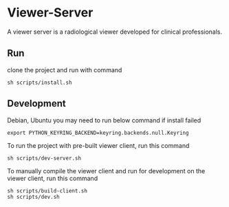 # Viewer-Server

A viewer server is a radiological viewer developed for clinical professionals.

## Run

clone the project and run with command

```shell
sh scripts/install.sh
```

## Development

Debian, Ubuntu you may need to run below command if install failed

```shell
export PYTHON_KEYRING_BACKEND=keyring.backends.null.Keyring
```

To run the project with pre-built viewer client, run this command

```shell
sh scripts/dev-server.sh
```

To manually compile the viewer client and run for development on the viewer client, run this command

```shell
sh scripts/build-client.sh
sh scripts/dev.sh
```
